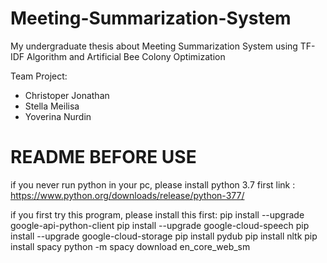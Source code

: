 # Meeting-Summarization-System
My undergraduate thesis about Meeting Summarization System using TF-IDF Algorithm and Artificial Bee Colony Optimization

Team Project: 
- Christoper Jonathan
- Stella Meilisa
- Yoverina Nurdin

# README BEFORE USE
if you never run python in your pc, please install python 3.7 first
link : https://www.python.org/downloads/release/python-377/

if you first try this program, please install this first:
pip install --upgrade google-api-python-client
pip install --upgrade google-cloud-speech
pip install --upgrade google-cloud-storage
pip install pydub
pip install nltk
pip install spacy
python -m spacy download en_core_web_sm
